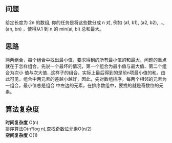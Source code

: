 ## 问题 ##
给定长度为 2n 的数组, 你的任务是将这些数分成 n 对, 例如 (a1, b1), (a2, b2), ..., (an, bn) ，使得从1 到 n 的 min(ai, bi) 总和最大。
## 思路 ##
两两组合，每个组合中找出最小值，要求得到的所有最小值的和最大，问题的重点就在于怎样组合。先说一个最坏的情况，第一个组合为最小值与最大值、第二个组合为次小
值与次大值...这样子的组合，实际上最后得到的是前n项最小值的和。由此可见，组合中两元素的差越小越好，因此，先对数组排序，每两个相邻的元素为一组合，最小值总是组合
中左边的元素，在排序数组中，要找的就是奇数位的元素。
## 算法复杂度 ##
**时间复杂度**&nbsp;O(n)  
排序算法O(n*log n),查找奇数位元素O(n/2)  
**空间复杂度**&nbsp;O(1)
